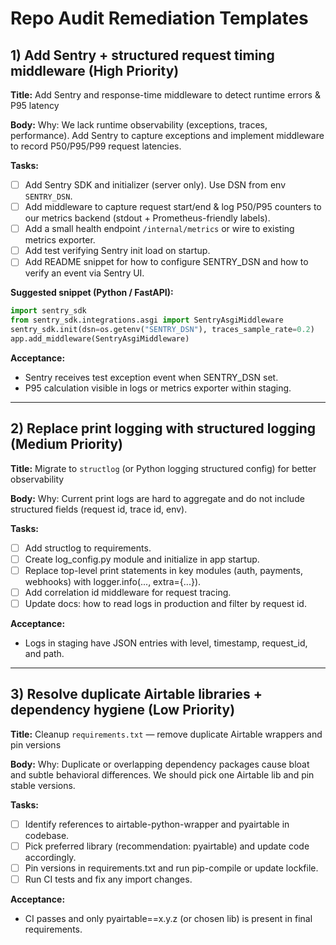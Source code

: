 # Repo Audit Remediation Templates

## 1) Add Sentry + structured request timing middleware (High Priority)

**Title:** Add Sentry and response-time middleware to detect runtime errors & P95 latency

**Body:**
Why: We lack runtime observability (exceptions, traces, performance). Add Sentry to capture exceptions and implement middleware to record P50/P95/P99 request latencies.

**Tasks:**
- [ ] Add Sentry SDK and initializer (server only). Use DSN from env `SENTRY_DSN`.
- [ ] Add middleware to capture request start/end & log P50/P95 counters to our metrics backend (stdout + Prometheus-friendly labels).
- [ ] Add a small health endpoint `/internal/metrics` or wire to existing metrics exporter.
- [ ] Add test verifying Sentry init load on startup.
- [ ] Add README snippet for how to configure SENTRY_DSN and how to verify an event via Sentry UI.

**Suggested snippet (Python / FastAPI):**
```python
import sentry_sdk
from sentry_sdk.integrations.asgi import SentryAsgiMiddleware
sentry_sdk.init(dsn=os.getenv("SENTRY_DSN"), traces_sample_rate=0.2)
app.add_middleware(SentryAsgiMiddleware)
```

**Acceptance:**
- Sentry receives test exception event when SENTRY_DSN set.
- P95 calculation visible in logs or metrics exporter within staging.

---

## 2) Replace print logging with structured logging (Medium Priority)

**Title:** Migrate to `structlog` (or Python logging structured config) for better observability

**Body:**
Why: Current print logs are hard to aggregate and do not include structured fields (request id, trace id, env).

**Tasks:**
- [ ] Add structlog to requirements.
- [ ] Create log_config.py module and initialize in app startup.
- [ ] Replace top-level print statements in key modules (auth, payments, webhooks) with logger.info(..., extra={...}).
- [ ] Add correlation id middleware for request tracing.
- [ ] Update docs: how to read logs in production and filter by request id.

**Acceptance:**
- Logs in staging have JSON entries with level, timestamp, request_id, and path.

---

## 3) Resolve duplicate Airtable libraries + dependency hygiene (Low Priority)

**Title:** Cleanup `requirements.txt` — remove duplicate Airtable wrappers and pin versions

**Body:**
Why: Duplicate or overlapping dependency packages cause bloat and subtle behavioral differences. We should pick one Airtable lib and pin stable versions.

**Tasks:**
- [ ] Identify references to airtable-python-wrapper and pyairtable in codebase.
- [ ] Pick preferred library (recommendation: pyairtable) and update code accordingly.
- [ ] Pin versions in requirements.txt and run pip-compile or update lockfile.
- [ ] Run CI tests and fix any import changes.

**Acceptance:**
- CI passes and only pyairtable==x.y.z (or chosen lib) is present in final requirements.
